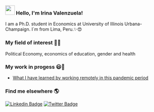 ### <img src="https://media.giphy.com/media/hvRJCLFzcasrR4ia7z/giphy.gif" width="30px"> Hello, I'm Irina Valenzuela!

I am a Ph.D. student in Economics at University of Illinois Urbana-Champaign. I´m from Lima, Peru.✨😍

### My field of interest 👨‍💻

Political Economy, economics of education, gender and health

### My work in progess 😃🧾
<!-- BLOG-POST-LIST:START -->
- [What I have learned by working remotely in this pandemic period](https://dev.to/diogorodrigues/what-i-have-learned-by-working-remotely-in-this-pandemic-period-2ehm)

<!-- BLOG-POST-LIST:END -->

### Find me elsewhere 🌎

[![Linkedin Badge](https://img.shields.io/badge/-LinkedIn-blue?style=flat-square&logo=Linkedin&logoColor=white&link=https://www.linkedin.com/in/harshkumarkhatri/)](https://www.linkedin.com/in/irinavalenzuela/)  [![Twitter Badge](https://img.shields.io/badge/-Twitter-1ca0f1?style=flat-square&labelColor=1ca0f1&logo=twitter&logoColor=white&link=https://twitter.com/_diogorodrigues)](https://twitter.com/irinaestelavr)


